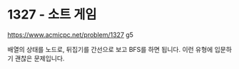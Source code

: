# 1327 - 소트 게임

<https://www.acmicpc.net/problem/1327> g5

배열의 상태를 노드로, 뒤집기를 간선으로 보고 BFS를 하면 됩니다.
이런 유형에 입문하기 괜찮은 문제입니다.
